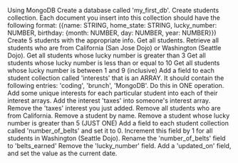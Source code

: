 Using MongoDB
 Create a database called 'my_first_db'.
 Create students collection.
 Each document you insert into this collection should have the following format: ({name: STRING, home_state: STRING, lucky_number: NUMBER, birthday: {month: NUMBER, day: NUMBER, year: NUMBER}})
 Create 5 students with the appropriate info.
 Get all students.
 Retrieve all students who are from California (San Jose Dojo) or Washington (Seattle Dojo).
 Get all students whose lucky number is greater than 3
 Get all students whose lucky number is less than or equal to 10
 Get all students whose lucky number is between 1 and 9 (inclusive)
 Add a field to each student collection called 'interests' that is an ARRAY. It should contain the following entries: 'coding', 'brunch', 'MongoDB'. Do this in ONE operation.
 Add some unique interests for each particular student into each of their interest arrays.
 Add the interest 'taxes' into someone's interest array.
 Remove the 'taxes' interest you just added.
 Remove all students who are from California.
 Remove a student by name.
 Remove a student whose lucky number is greater than 5 (JUST ONE)
 Add a field to each student collection called 'number_of_belts' and set it to 0.
 Increment this field by 1 for all students in Washington (Seattle Dojo).
 Rename the 'number_of_belts' field to 'belts_earned'
 Remove the 'lucky_number' field.
 Add a 'updated_on' field, and set the value as the current date.
